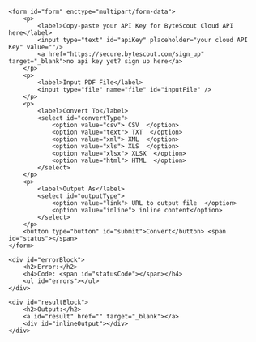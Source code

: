<!DOCTYPE html>
<html lang="en">
<head>
    <meta charset="utf-8">
    <title>Cloud API JQuery sample</title>
    <script src="https://ajax.googleapis.com/ajax/libs/jquery/1.12.0/jquery.min.js"></script>
    <script src="converter.js" type="text/javascript" encoding="UTF-8"></script>
</head>
<body>
   
    <form id="form" enctype="multipart/form-data">
        <p>
            <label>Copy-paste your API Key for ByteScout Cloud API here</label>
            <input type="text" id="apiKey" placeholder="your cloud API Key" value=""/> 
            <a href="https://secure.bytescout.com/sign_up" target="_blank">no api key yet? sign up here</a>
        </p>
        <p>
            <label>Input PDF File</label>
            <input type="file" name="file" id="inputFile" />
        </p>
        <p>
            <label>Convert To</label>
            <select id="convertType">
                <option value="csv"> CSV  </option>
                <option value="text"> TXT  </option>
                <option value="xml"> XML  </option>
                <option value="xls"> XLS  </option>
                <option value="xlsx"> XLSX  </option>
                <option value="html"> HTML  </option>
            </select>
        </p>
        <p>
            <label>Output As</label>
            <select id="outputType">
                <option value="link"> URL to output file  </option>
                <option value="inline"> inline content</option>
            </select>
        </p>        
        <button type="button" id="submit">Convert</button> <span id="status"></span>
    </form>
  
    <div id="errorBlock">
        <h2>Error:</h2>
        <h4>Code: <span id="statusCode"></span></h4>
        <ul id="errors"></ul>
    </div>
   
    <div id="resultBlock">
        <h2>Output:</h2>
        <a id="result" href="" target="_blank"></a>
        <div id="inlineOutput"></div>
    </div>
   
</body>
</html>
